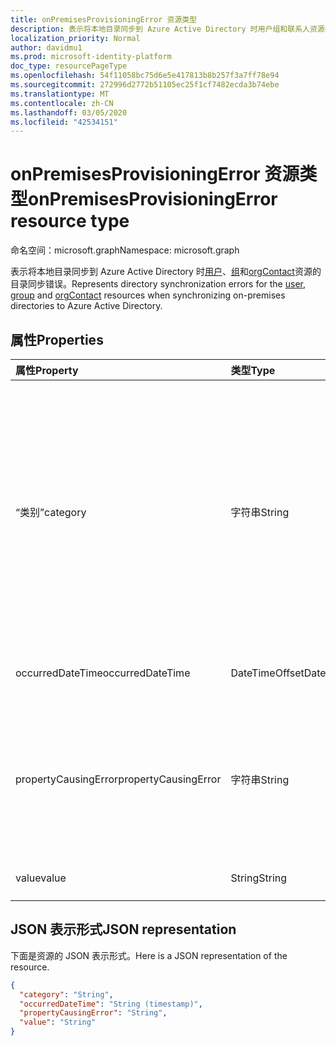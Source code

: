 ```yaml
---
title: onPremisesProvisioningError 资源类型
description: 表示将本地目录同步到 Azure Active Directory 时用户组和联系人资源的目录同步错误。
localization_priority: Normal
author: davidmu1
ms.prod: microsoft-identity-platform
doc_type: resourcePageType
ms.openlocfilehash: 54f11058bc75d6e5e417813b8b257f3a7ff78e94
ms.sourcegitcommit: 272996d2772b51105ec25f1cf7482ecda3b74ebe
ms.translationtype: MT
ms.contentlocale: zh-CN
ms.lasthandoff: 03/05/2020
ms.locfileid: "42534151"
---
```

# <a name="onpremisesprovisioningerror-resource-type"></a><span data-ttu-id="6aaed-103">onPremisesProvisioningError 资源类型</span><span class="sxs-lookup"><span data-stu-id="6aaed-103">onPremisesProvisioningError resource type</span></span>

<span data-ttu-id="6aaed-104">命名空间：microsoft.graph</span><span class="sxs-lookup"><span data-stu-id="6aaed-104">Namespace: microsoft.graph</span></span>

<span data-ttu-id="6aaed-105">表示将本地目录同步到 Azure Active Directory 时[用户](user.md)、[组](group.md)和[orgContact](orgcontact.md)资源的目录同步错误。</span><span class="sxs-lookup"><span data-stu-id="6aaed-105">Represents directory synchronization errors for the [user](user.md), [group](group.md) and [orgContact](orgcontact.md) resources when synchronizing on-premises directories to Azure Active Directory.</span></span>

## <a name="properties"></a><span data-ttu-id="6aaed-106">属性</span><span class="sxs-lookup"><span data-stu-id="6aaed-106">Properties</span></span>

| <span data-ttu-id="6aaed-107">属性</span><span class="sxs-lookup"><span data-stu-id="6aaed-107">Property</span></span> | <span data-ttu-id="6aaed-108">类型</span><span class="sxs-lookup"><span data-stu-id="6aaed-108">Type</span></span> | <span data-ttu-id="6aaed-109">说明</span><span class="sxs-lookup"><span data-stu-id="6aaed-109">Description</span></span> |
|:---------------|:--------|:----------|
|<span data-ttu-id="6aaed-110">“类别”</span><span class="sxs-lookup"><span data-stu-id="6aaed-110">category</span></span>|<span data-ttu-id="6aaed-111">字符串</span><span class="sxs-lookup"><span data-stu-id="6aaed-111">String</span></span>| <span data-ttu-id="6aaed-112">设置错误的类别。</span><span class="sxs-lookup"><span data-stu-id="6aaed-112">Category of the provisioning error.</span></span> <span data-ttu-id="6aaed-113">注意：目前，只有一个可能的值。</span><span class="sxs-lookup"><span data-stu-id="6aaed-113">Note: Currently, there is only one possible value.</span></span> <span data-ttu-id="6aaed-114">可能的值： *PropertyConflict* -指示属性值不是唯一的。</span><span class="sxs-lookup"><span data-stu-id="6aaed-114">Possible value: *PropertyConflict* - indicates a property value is not unique.</span></span> <span data-ttu-id="6aaed-115">其他对象包含相同的属性值。</span><span class="sxs-lookup"><span data-stu-id="6aaed-115">Other objects contain the same value for the property.</span></span> |
|<span data-ttu-id="6aaed-116">occurredDateTime</span><span class="sxs-lookup"><span data-stu-id="6aaed-116">occurredDateTime</span></span>|<span data-ttu-id="6aaed-117">DateTimeOffset</span><span class="sxs-lookup"><span data-stu-id="6aaed-117">DateTimeOffset</span></span>| <span data-ttu-id="6aaed-118">发生错误的日期和时间。</span><span class="sxs-lookup"><span data-stu-id="6aaed-118">The date and time at which the error occurred.</span></span> |
|<span data-ttu-id="6aaed-119">propertyCausingError</span><span class="sxs-lookup"><span data-stu-id="6aaed-119">propertyCausingError</span></span>|<span data-ttu-id="6aaed-120">字符串</span><span class="sxs-lookup"><span data-stu-id="6aaed-120">String</span></span>| <span data-ttu-id="6aaed-121">导致错误的目录属性的名称。</span><span class="sxs-lookup"><span data-stu-id="6aaed-121">Name of the directory property causing the error.</span></span> <span data-ttu-id="6aaed-122">当前可能的值： *UserPrincipalName*或*ProxyAddress*</span><span class="sxs-lookup"><span data-stu-id="6aaed-122">Current possible values: *UserPrincipalName* or *ProxyAddress*</span></span> |
|<span data-ttu-id="6aaed-123">value</span><span class="sxs-lookup"><span data-stu-id="6aaed-123">value</span></span>|<span data-ttu-id="6aaed-124">String</span><span class="sxs-lookup"><span data-stu-id="6aaed-124">String</span></span>| <span data-ttu-id="6aaed-125">导致错误的属性的值。</span><span class="sxs-lookup"><span data-stu-id="6aaed-125">Value of the property causing the error.</span></span> |

## <a name="json-representation"></a><span data-ttu-id="6aaed-126">JSON 表示形式</span><span class="sxs-lookup"><span data-stu-id="6aaed-126">JSON representation</span></span>
<span data-ttu-id="6aaed-127">下面是资源的 JSON 表示形式。</span><span class="sxs-lookup"><span data-stu-id="6aaed-127">Here is a JSON representation of the resource.</span></span>

<!-- {
  "blockType": "resource",
  "optionalProperties": [

  ],
  "@odata.type": "microsoft.graph.onPremisesProvisioningError"
}-->

```json
{
  "category": "String",
  "occurredDateTime": "String (timestamp)",
  "propertyCausingError": "String",
  "value": "String"
}

```


<!-- uuid: 8fcb5dbc-d5aa-4681-8e31-b001d5168d79
2015-10-25 14:57:30 UTC -->
<!-- {
  "type": "#page.annotation",
  "description": "onPremisesProvisioningError resource",
  "keywords": "",
  "section": "documentation",
  "tocPath": ""
}-->
